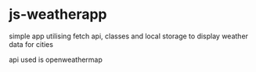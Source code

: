 # js-weatherapp
simple app utilising fetch api, classes and local storage to display weather data for cities

api used is openweathermap
